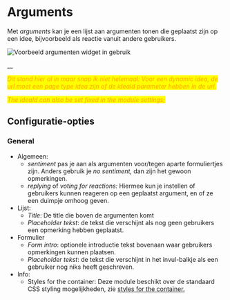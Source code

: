 # Arguments

Met _arguments_ kan je een lijst aan argumenten tonen die geplaatst zijn op een idee, bijvoorbeeld als reactie vanuit andere gebruikers.&#x20;

![Voorbeeld argumenten widget in gebruik](https://lh4.googleusercontent.com/\_Go6JNzbc8NMHIEFaqHGfNhmoBvAsN5-D2LtP9uvtSPRrr3qPD44W8\_Ve4E\_4I5um2VwexhyNToqQE\_ILo0hnai3WuRDe3ledVhLWe-z3rfy-b34XsSItBqKavNxc1ve5cNQJOxU)

__

_<mark style="color:orange;">Dit stond hier al in maar snap ik niet helemaal: Voor een dynamic idea, de url moet een page type idea zijn of de ideaId parameter hebben in de url.</mark>_&#x20;

_<mark style="color:orange;">The ideaId can also be set fixed in the module settings;</mark>_

## Configuratie-opties

### General

* Algemeen:&#x20;
  * _sentiment_ pas je aan als argumenten voor/tegen aparte formuliertjes zijn. Anders gebruik je _no sentiment,_ dan zijn het gewoon opmerkingen.
  * _replying_ of _voting for reactions:_ Hiermee kun je instellen of gebruikers kunnen reageren op een geplaatst argument, en of ze een duimpje omhoog geven.&#x20;
* Lijst:
  * _Title_: De title die boven de argumenten komt
  * _Placeholder tekst_: de tekst die verschijnt als nog geen gebruikers een opmerking hebben geplaatst.
* Formulier
  * _Form intro_: optionele introductie tekst bovenaan waar gebruikers opmerkingen kunnen plaatsen.
  * _Placeholder tekst_: de tekst die verschijnt in het invul-balkje als een gebruiker nog niks heeft geschreven.
* Info:
  * Styles for the container: Deze module beschikt over de standaard CSS styling mogelijkheden, zie [styles for the container.](../miscellaneous/styles-for-the-container.md)
